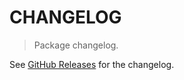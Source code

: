 # CHANGELOG

> Package changelog.

See [GitHub Releases](https://github.com/stdlib-js/constants-float32-pi/releases) for the changelog.